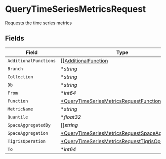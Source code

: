 # QueryTimeSeriesMetricsRequest

Requests the time series metrics


## Fields

| Field                                                                                                                  | Type                                                                                                                   | Required                                                                                                               | Description                                                                                                            |
| ---------------------------------------------------------------------------------------------------------------------- | ---------------------------------------------------------------------------------------------------------------------- | ---------------------------------------------------------------------------------------------------------------------- | ---------------------------------------------------------------------------------------------------------------------- |
| `AdditionalFunctions`                                                                                                  | [][AdditionalFunction](../../models/shared/additionalfunction.md)                                                      | :heavy_minus_sign:                                                                                                     | N/A                                                                                                                    |
| `Branch`                                                                                                               | **string*                                                                                                              | :heavy_minus_sign:                                                                                                     | N/A                                                                                                                    |
| `Collection`                                                                                                           | **string*                                                                                                              | :heavy_minus_sign:                                                                                                     | N/A                                                                                                                    |
| `Db`                                                                                                                   | **string*                                                                                                              | :heavy_minus_sign:                                                                                                     | N/A                                                                                                                    |
| `From`                                                                                                                 | **int64*                                                                                                               | :heavy_minus_sign:                                                                                                     | N/A                                                                                                                    |
| `Function`                                                                                                             | [*QueryTimeSeriesMetricsRequestFunction](../../models/shared/querytimeseriesmetricsrequestfunction.md)                 | :heavy_minus_sign:                                                                                                     | N/A                                                                                                                    |
| `MetricName`                                                                                                           | **string*                                                                                                              | :heavy_minus_sign:                                                                                                     | N/A                                                                                                                    |
| `Quantile`                                                                                                             | **float32*                                                                                                             | :heavy_minus_sign:                                                                                                     | N/A                                                                                                                    |
| `SpaceAggregatedBy`                                                                                                    | []*string*                                                                                                             | :heavy_minus_sign:                                                                                                     | N/A                                                                                                                    |
| `SpaceAggregation`                                                                                                     | [*QueryTimeSeriesMetricsRequestSpaceAggregation](../../models/shared/querytimeseriesmetricsrequestspaceaggregation.md) | :heavy_minus_sign:                                                                                                     | N/A                                                                                                                    |
| `TigrisOperation`                                                                                                      | [*QueryTimeSeriesMetricsRequestTigrisOperation](../../models/shared/querytimeseriesmetricsrequesttigrisoperation.md)   | :heavy_minus_sign:                                                                                                     | N/A                                                                                                                    |
| `To`                                                                                                                   | **int64*                                                                                                               | :heavy_minus_sign:                                                                                                     | N/A                                                                                                                    |